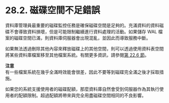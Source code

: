 # 28.2. 磁碟空間不足錯誤

資料庫管理員最重要的磁碟監控任務是確保磁碟空間是足夠的。充滿資料的資料磁碟不會導致資料損壞，但是可能限制繼續進行資料處理的活動。如果儲存 WAL 檔案的磁碟空間已滿，則資料庫伺服器會出現混亂，並因此而導致服務中斷。

如果無法透過刪除其他內容來釋放磁碟上的其他空間，則可以透過使用資料表空間將某些資料庫檔案移至其他檔案系統。有關更多資訊，請參閱[第 22.6 節](../managing-databases/tablespaces.md)。

**注意**\
有一些檔案系統在幾乎全滿時效能會很差，因此不要等到磁碟完全滿之後才採取措施。

如果您的系統支援使用者的磁碟配額，那麼資料庫自然會受到伺服器作為其執行使用者的配額限制。超過配額將帶來與完全用盡磁碟空間相同的不良影響。
